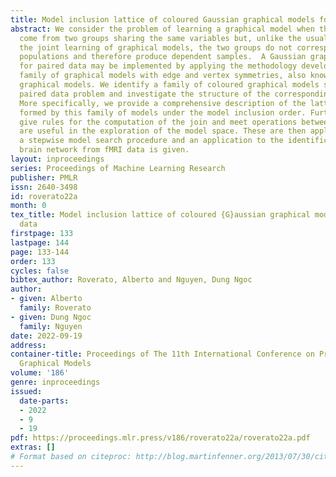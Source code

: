 ```yaml
---
title: Model inclusion lattice of coloured Gaussian graphical models for paired data
abstract: We consider the problem of learning a graphical model when the observations
  come from two groups sharing the same variables but, unlike the usual approach to
  the joint learning of graphical models, the two groups do not correspond to different
  populations and therefore produce dependent samples.  A Gaussian graphical model
  for paired data may be implemented by applying the methodology developed for the
  family of graphical models with edge and vertex symmetries, also known as coloured
  graphical models. We identify a family of coloured graphical models suited for the
  paired data problem and investigate the structure of the corresponding model space.
  More specifically, we provide a comprehensive description of the lattice structure
  formed by this family of models under the model inclusion order. Furthermore, we
  give rules for the computation of the join and meet operations between models, which
  are useful in the exploration of the model space. These are then applied to implement
  a stepwise model search procedure and an application to the identification of a
  brain network from fMRI data is given.
layout: inproceedings
series: Proceedings of Machine Learning Research
publisher: PMLR
issn: 2640-3498
id: roverato22a
month: 0
tex_title: Model inclusion lattice of coloured {G}aussian graphical models for paired
  data
firstpage: 133
lastpage: 144
page: 133-144
order: 133
cycles: false
bibtex_author: Roverato, Alberto and Nguyen, Dung Ngoc
author:
- given: Alberto
  family: Roverato
- given: Dung Ngoc
  family: Nguyen
date: 2022-09-19
address:
container-title: Proceedings of The 11th International Conference on Probabilistic
  Graphical Models
volume: '186'
genre: inproceedings
issued:
  date-parts:
  - 2022
  - 9
  - 19
pdf: https://proceedings.mlr.press/v186/roverato22a/roverato22a.pdf
extras: []
# Format based on citeproc: http://blog.martinfenner.org/2013/07/30/citeproc-yaml-for-bibliographies/
---
```

